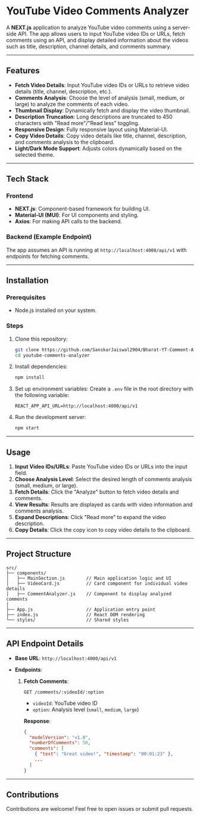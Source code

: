 # YouTube Video Comments Analyzer

A **NEXT.js** application to analyze YouTube video comments using a server-side API. The app allows users to input YouTube video IDs or URLs, fetch comments using an API, and display detailed information about the videos such as title, description, channel details, and comments summary.

---

## Features

- **Fetch Video Details**: Input YouTube video IDs or URLs to retrieve video details (title, channel, description, etc.).
- **Comments Analysis**: Choose the level of analysis (small, medium, or large) to analyze the comments of each video.
- **Thumbnail Display**: Dynamically fetch and display the video thumbnail.
- **Description Truncation**: Long descriptions are truncated to 450 characters with "Read more"/"Read less" toggling.
- **Responsive Design**: Fully responsive layout using Material-UI.
- **Copy Video Details**: Copy video details like title, channel, description, and comments analysis to the clipboard.
- **Light/Dark Mode Support**: Adjusts colors dynamically based on the selected theme.

---

## Tech Stack

### Frontend
- **NEXT.js**: Component-based framework for building UI.
- **Material-UI (MUI)**: For UI components and styling.
- **Axios**: For making API calls to the backend.

### Backend (Example Endpoint)
The app assumes an API is running at `http://localhost:4000/api/v1` with endpoints for fetching comments.

---

## Installation

### Prerequisites
- Node.js installed on your system.

### Steps
1. Clone this repository:
   ```bash
   git clone https://github.com/SanskarJaiswal2904/Bharat-YT-Comment-Analyzer
   cd youtube-comments-analyzer
   ```

2. Install dependencies:
   ```bash
   npm install
   ```

3. Set up environment variables:
   Create a `.env` file in the root directory with the following variable:
   ```env
   REACT_APP_API_URL=http://localhost:4000/api/v1
   ```

4. Run the development server:
   ```bash
   npm start
   ```

---

## Usage

1. **Input Video IDs/URLs**: Paste YouTube video IDs or URLs into the input field.
2. **Choose Analysis Level**: Select the desired length of comments analysis (small, medium, or large).
3. **Fetch Details**: Click the "Analyze" button to fetch video details and comments.
4. **View Results**: Results are displayed as cards with video information and comments analysis.
5. **Expand Descriptions**: Click "Read more" to expand the video description.
6. **Copy Details**: Click the copy icon to copy video details to the clipboard.

---

## Project Structure

```plaintext
src/
├── components/
│   ├── MainSection.js        // Main application logic and UI
│   ├── VideoCard.js          // Card component for individual video details
│   ├── CommentAnalyzer.js    // Component to display analyzed comments
│
├── App.js                    // Application entry point
├── index.js                  // React DOM rendering
└── styles/                   // Shared styles
```

---

## API Endpoint Details

- **Base URL**: `http://localhost:4000/api/v1`

- **Endpoints**:
  1. **Fetch Comments**:
     ```http
     GET /comments/:videoId/:option
     ```
     - `videoId`: YouTube video ID
     - `option`: Analysis level (`small`, `medium`, `large`)

     **Response**:
     ```json
     {
       "modelVersion": "v1.0",
       "numberOfComments": 50,
       "comments": [
         { "text": "Great video!", "timestamp": "00:01:23" },
         ...
       ]
     }
     ```

---

## Contributions

Contributions are welcome! Feel free to open issues or submit pull requests.